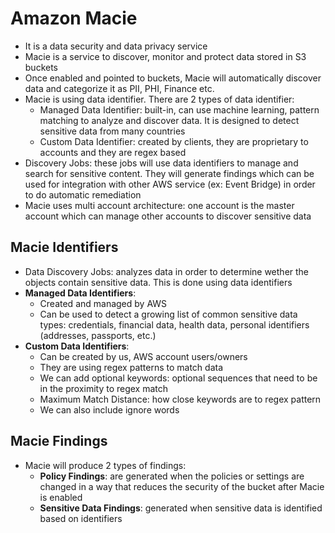 # Amazon Macie

- It is a data security and data privacy service
- Macie is a service to discover, monitor and protect data stored in S3 buckets
- Once enabled and pointed to buckets, Macie will automatically discover data and categorize it as PII, PHI, Finance etc.
- Macie is using data identifier. There are 2 types of data identifier:
    - Managed Data Identifier: built-in, can use machine learning, pattern matching to analyze and discover data. It is designed to detect sensitive data from many countries
    - Custom Data Identifier: created by clients, they are proprietary to accounts and they are regex based
- Discovery Jobs: these jobs will use data identifiers to manage and search for sensitive content. They will generate findings which can be used for integration with other AWS service (ex: Event Bridge) in order to do automatic remediation
- Macie uses multi account architecture: one account is the master account which can manage other accounts to discover sensitive data

## Macie Identifiers

- Data Discovery Jobs: analyzes data in order to determine wether the objects contain sensitive data. This is done using data identifiers
- **Managed Data Identifiers**:
    - Created and managed by AWS
    - Can be used to detect a growing list of common sensitive data types: credentials, financial data, health data, personal identifiers (addresses, passports, etc.)
- **Custom Data Identifiers**:
    - Can be created by us, AWS account users/owners
    - They are using regex patterns to match data
    - We can add optional keywords: optional sequences that need to be in the proximity to regex match
    - Maximum Match Distance: how close keywords are to regex pattern
    - We can also include ignore words

## Macie Findings

- Macie will produce 2 types of findings:
    - **Policy Findings**: are generated when the policies or settings are changed in a way that reduces the security of the bucket after Macie is enabled
    - **Sensitive Data Findings**: generated when sensitive data is identified based on identifiers